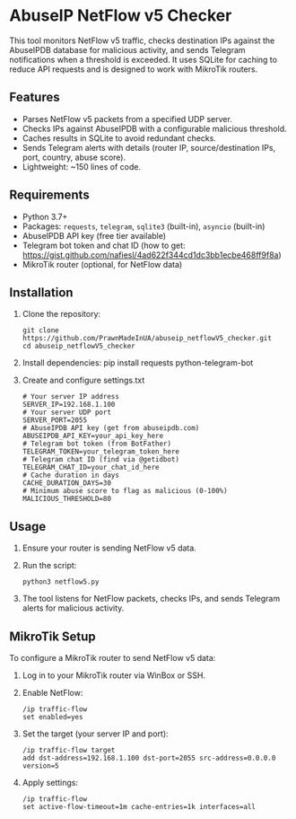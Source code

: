 # AbuseIP NetFlow v5 Checker

This tool monitors NetFlow v5 traffic, checks destination IPs against the AbuseIPDB database for malicious activity, and sends Telegram notifications when a threshold is exceeded. It uses SQLite for caching to reduce API requests and is designed to work with MikroTik routers.

## Features
- Parses NetFlow v5 packets from a specified UDP server.
- Checks IPs against AbuseIPDB with a configurable malicious threshold.
- Caches results in SQLite to avoid redundant checks.
- Sends Telegram alerts with details (router IP, source/destination IPs, port, country, abuse score).
- Lightweight: ~150 lines of code.

## Requirements
- Python 3.7+
- Packages: `requests`, `telegram`, `sqlite3` (built-in), `asyncio` (built-in)
- AbuseIPDB API key (free tier available)
- Telegram bot token and chat ID (how to get: https://gist.github.com/nafiesl/4ad622f344cd1dc3bb1ecbe468ff9f8a)
- MikroTik router (optional, for NetFlow data)

## Installation
1. Clone the repository:
   ```
   git clone https://github.com/PrawnMadeInUA/abuseip_netflowV5_checker.git
   cd abuseip_netflowV5_checker
   ```
   
3. Install dependencies:
   pip install requests python-telegram-bot

4. Create and configure settings.txt
   ```
   # Your server IP address
   SERVER_IP=192.168.1.100
   # Your server UDP port
   SERVER_PORT=2055
   # AbuseIPDB API key (get from abuseipdb.com)
   ABUSEIPDB_API_KEY=your_api_key_here
   # Telegram bot token (from BotFather)
   TELEGRAM_TOKEN=your_telegram_token_here
   # Telegram chat ID (find via @getidbot)
   TELEGRAM_CHAT_ID=your_chat_id_here
   # Cache duration in days
   CACHE_DURATION_DAYS=30
   # Minimum abuse score to flag as malicious (0-100%)
   MALICIOUS_THRESHOLD=80
   ```

## Usage
1. Ensure your router is sending NetFlow v5 data.

2. Run the script:
   ```
   python3 netflow5.py
   ```

3. The tool listens for NetFlow packets, checks IPs, and sends Telegram alerts for malicious activity.

## MikroTik Setup
To configure a MikroTik router to send NetFlow v5 data:
1. Log in to your MikroTik router via WinBox or SSH.

2. Enable NetFlow:
   ```
   /ip traffic-flow
   set enabled=yes
   ```

3. Set the target (your server IP and port):
   ```
   /ip traffic-flow target
   add dst-address=192.168.1.100 dst-port=2055 src-address=0.0.0.0 version=5
   ```

4. Apply settings:
   ```
   /ip traffic-flow
   set active-flow-timeout=1m cache-entries=1k interfaces=all
   ```


